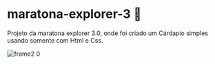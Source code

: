 # maratona-explorer-3 🚀

Projeto da maratona explorer 3.0, onde foi criado um Cárdapio simples usando somente com Html e Css. 

![frame2 0](https://user-images.githubusercontent.com/102983259/183780333-67a1c05c-e773-46e1-88a4-882852d81be0.png)
